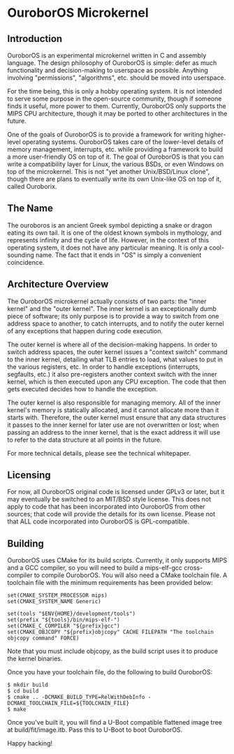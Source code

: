 # OuroborOS Microkernel

## Introduction

OuroborOS is an experimental microkernel written in C and assembly language.
The design philosophy of OuroborOS is simple: defer as much functionality and
decision-making to userspace as possible. Anything involving "permissions",
"algorithms", etc. should be moved into userspace.

For the time being, this is only a hobby operating system. It is not intended
to serve some purpose in the open-source community, though if someone finds it
useful, more power to them. Currently, OuroborOS only supports the MIPS CPU
architecture, though it may be ported to other architectures in the future.

One of the goals of OuroborOS is to provide a framework for writing higher-
level operating systems. OuroborOS takes care of the lower-level details of
memory management, interrupts, etc. while providing a framework to build a more
user-friendly OS on top of it. The goal of OuroborOS is that you can write a
compatibility layer for Linux, the various BSDs, or even Windows on top of the
microkernel. This is not "yet another Unix/BSD/Linux clone", though there are
plans to eventually write its own Unix-like OS on top of it, called Ouroborix.

## The Name

The ouroboros is an ancient Greek symbol depicting a snake or dragon eating its
own tail. It is one of the oldest known symbols in mythology, and represents
infinity and the cycle of life. However, in the context of this operating
system, it does not have any particular meaning. It is only a cool-sounding
name. The fact that it ends in "OS" is simply a convenient coincidence.

## Architecture Overview

The OuroborOS microkernel actually consists of two parts: the "inner kernel"
and the "outer kernel". The inner kernel is an exceptionally dumb piece of
software; its only purpose is to provide a way to switch from one address
space to another, to catch interrupts, and to notify the outer kernel of any
exceptions that happen during code execution.

The outer kernel is where all of the decision-making happens. In order to
switch address spaces, the outer kernel issues a "context switch" command to
the inner kernel, detailing what TLB entries to load, what values to put in
the various registers, etc. In order to handle exceptions (interrupts,
segfaults, etc.) it also pre-registers another context switch with the inner
kernel, which is then executed upon any CPU exception. The code that then gets
executed decides how to handle the exception.

The outer kernel is also responsible for managing memory. All of the inner
kernel's memory is statically allocated, and it cannot allocate more than it
starts with. Therefore, the outer kernel must ensure that any data structures
it passes to the inner kernel for later use are not overwritten or lost; when
passing an address to the inner kernel, that is the exact address it will use
to refer to the data structure at all points in the future.

For more technical details, please see the technical whitepaper.

## Licensing

For now, all OuroborOS original code is licensed under GPLv3 or later, but it
may eventually be switched to an MIT/BSD style license. This does not apply to
code that has been incorporated into OuroborOS from other sources; that code
will provide the details for its own license. Please not that ALL code
incorporated into OuroborOS is GPL-compatible.

## Building

OuroborOS uses CMake for its build scripts. Currently, it only supports MIPS
and a GCC compiler, so you will need to build a mips-elf-gcc cross-compiler to
compile OuroborOS. You will also need a CMake toolchain file. A toolchain file
with the minimum requirements has been provided below:

    set(CMAKE_SYSTEM_PROCESSOR mips)
    set(CMAKE_SYSTEM_NAME Generic)

    set(tools "$ENV{HOME}/development/tools")
    set(prefix "${tools}/bin/mips-elf-")
    set(CMAKE_C_COMPILER "${prefix}gcc")
    set(CMAKE_OBJCOPY "${prefix}objcopy" CACHE FILEPATH "The toolchain objcopy command" FORCE)

Note that you must include objcopy, as the build script uses it to produce the
kernel binaries.

Once you have your toolchain file, do the following to build OuroborOS:

    $ mkdir build
    $ cd build
    $ cmake .. -DCMAKE_BUILD_TYPE=RelWithDebInfo -DCMAKE_TOOLCHAIN_FILE=${TOOLCHAIN_FILE}
    $ make

Once you've built it, you will find a U-Boot compatible flattened image tree at
build/fit/image.itb. Pass this to U-Boot to boot OuroborOS.

Happy hacking!

